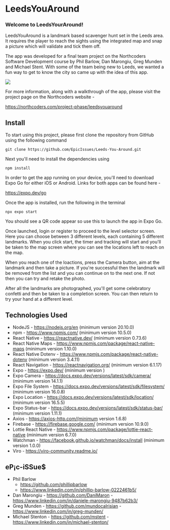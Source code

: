# LeedsYouAround

### Welcome to LeedsYourAround! ###

LeedsYouAround is a landmark based scavenger hunt set in the Leeds area. It requires the player to reach the sights using the integrated map and snap a picture which will validate and tick them off.

The app was developed for a final team project on the Northcoders Software Development course by Phil Barlow, Dan Marongiu, Greg Munden and Michael Stent. With some of the team being new to Leeds, we wanted a fun way to get to know the city so came up with the idea of this app.

<img src="https://images.prismic.io/northcoders/ZhRfmBrFxhpPBYaI_Team-leedsyouaround.jpeg?auto=compress%2Cformat&fit=max&q=60&w=840&h=632">

For more information, along with a walkthrough of the app, please visit the project page on the Northcoders website - 

https://northcoders.com/project-phase/leedsyouaround

## Install

To start using this project, please first clone the repository from GitHub using the following command

    git clone https://github.com/EpicIssues/Leeds-You-Around.git

Next you'll need to install the dependencies using 

    npm install

In order to get the app running on your device, you'll need to download Expo Go for either iOS or Android. Links for both apps can be found here - 

https://expo.dev/go

Once the app is installed, run the following in the terminal

    npx expo start

You should see a QR code appear so use this to launch the app in Expo Go.

Once launched, login or register to proceed to the level selector screen. Here you can choose between 3 different levels, each containing 5 different landmarks. When you click start, the timer and tracking will start and you'll be taken to the map screen where you can see the locations left to reach on the map. 

When you reach one of the loactions, press the Camera button, aim at the landmark and then take a picture. If you're successful then the landmark will be removed from the list and you can continue on to the next one. If not then you can try and retake the photo.

After all the landmarks are photographed, you'll get some celebratory confetti and then be taken to a completion screen. You can then return to try your hand at a different level.


## Technologies Used

-   NodeJS - https://nodejs.org/en (minimum version 20.10.0)
-   npm - https://www.npmjs.com/ (minimum version 10.5.0)
-   React Native - https://reactnative.dev/ (minimum version 0.73.6)
-   React Native Maps - https://www.npmjs.com/package/react-native-maps (minimum version 1.10.0)
-   React Native Dotenv - https://www.npmjs.com/package/react-native-dotenv (minimum version 3.4.11)
-   React Navigation - https://reactnavigation.org/ (minimum version 6.1.17)
-   Expo - https://expo.dev/ (minimum version )
-   Expo Camera - https://docs.expo.dev/versions/latest/sdk/camera/ (minimum version 14.1.1)
-   Expo File System - https://docs.expo.dev/versions/latest/sdk/filesystem/ (minimum version 16.0.8)
-   Expo Location - https://docs.expo.dev/versions/latest/sdk/location/ (minimum version 16.5.5)
-   Expo Status-bar - https://docs.expo.dev/versions/latest/sdk/status-bar/ (minimum version 1.11.1)
-   Axios - https://axios-http.com/(minimum version 1.6.8)
-   Firebase - https://firebase.google.com/ (minimum version 10.9.0)
-   Lottie React Native - https://www.npmjs.com/package/lottie-react-native (minimum version 6.7.0)
-   Watchman - https://facebook.github.io/watchman/docs/install (minimum version 1.0.0)
-   Viro - https://viro-community.readme.io/


## eP¡c-iSSue$

-   Phil Barlow
    -    https://github.com/phillipbarlow
    -    https://www.linkedin.com/in/phillip-barlow-0222461b5/
-    Dan Marongiu
    -    https://github.com/DaniMaron
    -    https://www.linkedin.com/in/daniele-marongiu-9487b62b3/
-    Greg Munden
    -    https://github.com/mundocalrisian
    -    https://www.linkedin.com/in/greg-munden/
-    Michael Stenton
    -    https://github.com/mstent
    -    https://www.linkedin.com/in/michael-stenton/
               


